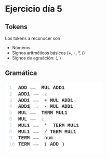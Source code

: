 # Ejercicio día 5
## Tokens
Los tokens a reconocer son
- Números
- Signos aritméticos básicos (+, -, *, /)
- Signos de agruáción: (, )


## Gramática
![gramatica](./Calculator/assets/gramatica.png)
